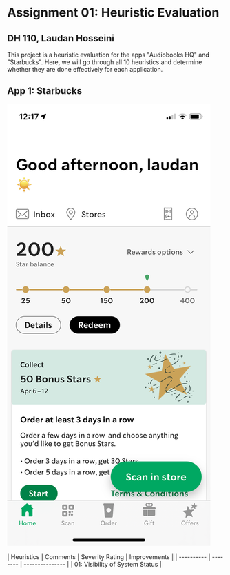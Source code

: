 # Assignment 01: Heuristic Evaluation
## DH 110, Laudan Hosseini
This project is a heuristic evaluation for the apps "Audiobooks HQ" and "Starbucks". Here, we will go through all 10 heuristics and determine whether they are done effectively for each application. 

## App 1: Starbucks 

![](StarbucksSS.PNG) 

| Heuristics | Comments | Severity Rating | Improvements | 
| ---------- | -------- | --------------- | 
| 01: Visibility of System Status |
